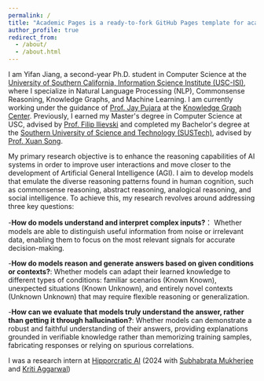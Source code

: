 ```yaml
---
permalink: /
title: "Academic Pages is a ready-to-fork GitHub Pages template for academic personal websites"
author_profile: true
redirect_from: 
  - /about/
  - /about.html
---
```

I am Yifan Jiang, a second-year Ph.D. student in Computer Science at the [University of Southern California, Information Science Institute (USC-ISI)](https://www.isi.edu/), where I specialize in Natural Language Processing (NLP), Commonsense Reasoning, Knowledge Graphs, and Machine Learning. I am currently working under the guidance of [Prof. Jay Pujara](https://www.jaypujara.org/index.html) at the [Knowledge Graph Center](https://www.isi.edu/centers-ckg/). Previously, I earned my Master's degree in Computer Science at USC, advised by [Prof. Filip Ilievski](https://www.ilievski.info/) and completed my Bachelor's degree at the [Southern University of Science and Technology (SUSTech)](https://www.sustech.edu.cn/en/), advised by [Prof. Xuan Song](https://sai.jlu.edu.cn/info/1094/4545.htm).

My primary research objective is to enhance the reasoning capabilities of AI systems in order to improve user interactions and move closer to the development of Artificial General Intelligence (AGI). I aim to develop models that emulate the diverse reasoning patterns found in human cognition, such as commonsense reasoning, abstract reasoning, analogical reasoning, and social intelligence. To achieve this, my research revolves around addressing three key questions:

-**How do models understand and interpret complex inputs?**： Whether models are able to distinguish useful information from noise or irrelevant data, enabling them to focus on the most relevant signals for accurate decision-making.

-**How do models reason and generate answers based on given conditions or contexts?**: Whether models can adapt their learned knowledge to different types of conditions: familiar scenarios (Known Known), unexpected situations (Known Unknown), and entirely novel contexts (Unknown Unknown) that may require flexible reasoning or generalization.

-**How can we evaluate that models truly understand the answer, rather than getting it through hallucination?**: Whether models can demonstrate a robust and faithful understanding of their answers, providing explanations grounded in verifiable knowledge rather than memorizing training samples, fabricating responses or relying on spurious correlations.

I was a research intern at [Hipporcratic AI](https://www.hippocraticai.com/) (2024 with [Subhabrata Mukherjee](https://subhomukherjee.com/) and [Kriti Aggarwal](https://www.linkedin.com/in/kriti-agg/))
